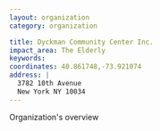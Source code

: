 ```yaml
---
layout: organization
category: organization

title: Dyckman Community Center Inc.
impact_area: The Elderly
keywords: 
coordinates: 40.861748,-73.921074
address: |
  3782 10th Avenue
  New York NY 10034
---
```

Organization's overview
